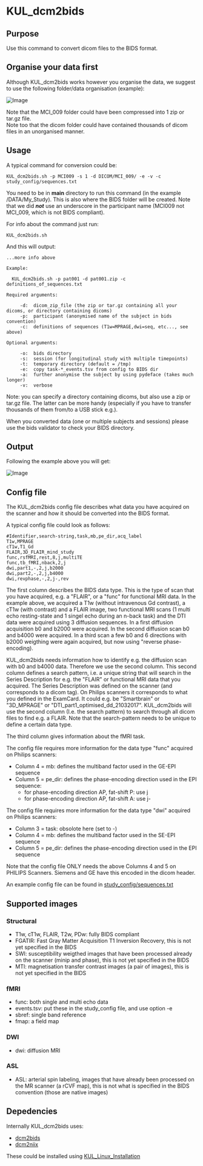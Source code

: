 # KUL_dcm2bids

## Purpose

Use this command to convert dicom files to the BIDS format.



## Organise your data first

Although KUL_dcm2bids works however you organise the data, we suggest to use the following folder/data organisation (example):

![Image](KUL_dcm2bids_1.png)

Note that the MCI_009 folder could have been compressed into 1 zip or tar.gz file.   
Note too that the dicom folder could have contained thousands of dicom files in an unorganised manner.


## Usage

A typical command for conversion could be:  

`KUL_dcm2bids.sh -p MCI009 -s 1 -d DICOM/MCI_009/ -e -v -c study_config/sequences.txt`



You need to be in **main** directory to run this command (in the example /DATA/My_Study). This is also where the BIDS folder will be created. Note that we did ***not*** use an underscore in the participant name (MCI009 not MCI_009, which is not BIDS compliant).

For info about the command just run:

`KUL_dcm2bids.sh`


And this will output:

```
...more info above

Example:

  KUL_dcm2bids.sh -p pat001 -d pat001.zip -c definitions_of_sequences.txt

Required arguments:

     -d:  dicom_zip_file (the zip or tar.gz containing all your dicoms, or directory containing dicoms)
     -p:  participant (anonymised name of the subject in bids convention)
     -c:  definitions of sequences (T1w=MPRAGE,dwi=seq, etc..., see above)

Optional arguments:

     -o:  bids directory
     -s:  session (for longitudinal study with multiple timepoints)
     -t:  temporary directory (default = /tmp)
     -e:  copy task-*_events.tsv from config to BIDS dir
     -a:  further anonymise the subject by using pydeface (takes much longer)
     -v:  verbose 
```

Note: you can  specify a directory containing dicoms, but also use a zip or tar.gz file. The latter can be more handy (especially if you have to transfer thousands of them from/to a USB stick e.g.).

When you converted data (one or multiple subjects and sessions) please use the bids validator to check your BIDS directory.

## Output

Following the example above you will get:

![Image](KUL_dcm2bids_2.png)


## Config file

The KUL_dcm2bids config file describes what data you have acquired on the scanner and how it should be converted into the BIDS format.

A typical config file could look as follows:

```
#Identifier,search-string,task,mb,pe_dir,acq_label  
T1w,MPRAGE  
cT1w,T1_Gd  
FLAIR,3D_FLAIR_mind_study  
func,rsfMRI,rest,8,j,multiTE  
func,tb_fMRI,nback,2,j  
dwi,part1,-,2,j,b2000  
dwi,part2,-,2,j,b4000  
dwi,revphase,-,2,j-,rev
```  


The first column describes the BIDS data type. This is the type of scan that you have acquired, e.g. a "FLAIR", or a "func" for functional MRI data.
In the example above, we acquired a T1w (without intravenous Gd contrast), a cT1w (with contrast) and a FLAIR image, two functional MRI scans (1 multi echo resting-state and 1 singel echo during an n-back task) and the DTI data were acquired using 3 diffusion sequences. In a first diffusion acquisition b0 and b2000 were acquired. In the second diffusion scan b0 and b4000 were acquired. In a third scan a few b0 and 6 directions with b2000 weigthing were again acquired, but now using "reverse phase-encoding). 



KUL_dcm2bids needs information how to identify e.g. the diffusion scan with b0 and b4000 data. Therefore we use the second column. This second column defines a search pattern, i.e. a unique string that will search in the Series Description for e.g. the "FLAIR" or functional MRI data that you acquired. The Series Description was defined on the scanner (and corresponds to a dicom tag). On Philips scanners it corresponds to what you defined in the ExamCard. It could e.g. be "Smartbrain" or "3D_MPRAGE" or "DTI_part1_optimised_dd_21032017". 
KUL_dcm2bids will use the second column (I.e. the search pattern) to search through all dicom files to find e.g. a FLAIR.
Note that the search-pattern needs to be unique to define a certain data type. 



The third column gives information about the fMRI task. 



The config file requires more information for the data type "func" acquired on Philips scanners:

- Column 4 = mb: defines the multiband factor used in the GE-EPI sequence
- Column 5 = pe_dir: defines the phase-encoding direction used in the EPI sequence:
  -  for phase-encoding direction AP, fat-shift P: use j
  -  for phase-encoding direction AP, fat-shift A: use j-

The config file requires more information for the data type "dwi" acquired on Philips scanners:

- Column 3 = task: obsolote here (set to -)
- Column 4 = mb: defines the multiband factor used in the SE-EPI sequence
- Column 5 = pe_dir: defines the phase-encoding direction used in the EPI sequence

Note that the config file ONLY needs the above Columns 4 and 5 on PHILIPS Scanners. Siemens and GE have this encoded in the dicom header.

An example config file can be found in [study_config/sequences.txt](/study_config/sequences.txt)


## Supported images

### Structural

- T1w, cT1w, FLAIR, T2w, PDw: fully BIDS compliant
- FGATIR:  Fast Gray Matter Acquisition T1 Inversion Recovery, this is not yet specified in the BIDS
- SWI: susceptibility weigthed images that have been processed already on the scanner (minip and phase), this is not yet specified in the BIDS
- MTI: magnetisation transfer contrast images (a pair of images), this is not yet specified in the BIDS

### fMRI

- func: both single and multi echo data
- events.tsv: put these in the study_config file, and use option -e
- sbref: single band reference 
- fmap: a field map

### DWI

- dwi: diffusion MRI

### ASL

- ASL: arterial spin labeling, images that have already been processed on the MR scanner (a rCVF map), this is not what is specified in the BIDS convention (those are native images)


## Depedencies

Internally KUL_dcm2bids uses:
- [dcm2bids](https://github.com/UNFmontreal/Dcm2Bids)
- [dcm2niix](https://github.com/rordenlab/dcm2niix)

These could be installed using [KUL_Linux_Installation](https://github.com/treanus/KUL_Linux_Installation)
